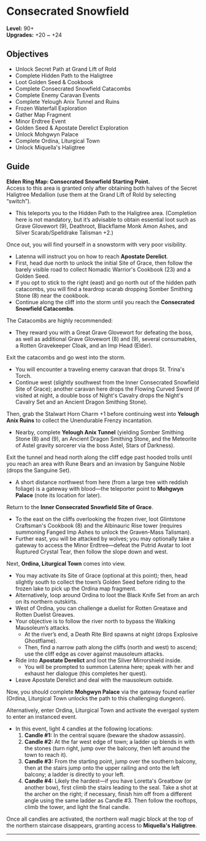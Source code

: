 # **Consecrated Snowfield**

**Level:** 90+  
**Upgrades:** +20 ~ +24

## Objectives

- Unlock Secret Path at Grand Lift of Rold  
- Complete Hidden Path to the Haligtree  
- Loot Golden Seed & Cookbook  
- Complete Consecrated Snowfield Catacombs  
- Complete Enemy Caravan Events  
- Complete Yelough Anix Tunnel and Ruins  
- Frozen Waterfall Exploration  
- Gather Map Fragment  
- Minor Erdtree Event  
- Golden Seed & Apostate Derelict Exploration  
- Unlock Mohgwyn Palace  
- Complete Ordina, Liturgical Town  
- Unlock Miquella's Haligtree

## Guide

**Elden Ring Map: Consecrated Snowfield Starting Point.**  
Access to this area is granted only after obtaining both halves of the Secret Haligtree Medallion (use them at the Grand Lift of Rold by selecting “switch”).  
- This teleports you to the Hidden Path to the Haligtree area. (Completion here is not mandatory, but it’s advisable to obtain essential loot such as Grave Glovewort (9), Deathroot, Blackflame Monk Amon Ashes, and Silver Scarab/Spelldrake Talisman +2.)

Once out, you will find yourself in a snowstorm with very poor visibility.  
- Latenna will instruct you on how to reach **Apostate Derelict**.  
- First, head due north to unlock the initial Site of Grace, then follow the barely visible road to collect Nomadic Warrior's Cookbook (23) and a Golden Seed.  
- If you opt to stick to the right (east) and go north out of the hidden path catacombs, you will find a teardrop scarab dropping Somber Smithing Stone (8) near the cookbook.
- Continue along the cliff into the storm until you reach the **Consecrated Snowfield Catacombs**.

The Catacombs are highly recommended:  
- They reward you with a Great Grave Glovewort for defeating the boss, as well as additional Grave Glovewort (8) and (9), several consumables, a Rotten Gravekeeper Cloak, and an Imp Head (Elder).

Exit the catacombs and go west into the storm.  
- You will encounter a traveling enemy caravan that drops St. Trina's Torch.  
- Continue west (slightly southwest from the Inner Consecrated Snowfield Site of Grace); another caravan here drops the Flowing Curved Sword (if visited at night, a double boss of Night's Cavalry drops the Night's Cavalry Set and an Ancient Dragon Smithing Stone).

Then, grab the Stalwart Horn Charm +1 before continuing west into **Yelough Anix Ruins** to collect the Unendurable Frenzy incantation.  
- Nearby, complete **Yelough Anix Tunnel** (yielding Somber Smithing Stone (8) and (9), an Ancient Dragon Smithing Stone, and the Meteorite of Astel gravity sorcerer via the boss Astel, Stars of Darkness).

Exit the tunnel and head north along the cliff edge past hooded trolls until you reach an area with Rune Bears and an invasion by Sanguine Noble (drops the Sanguine Set).  
- A short distance northwest from here (from a large tree with reddish foliage) is a gateway with blood—the teleporter point to **Mohgwyn Palace** (note its location for later).

Return to the **Inner Consecrated Snowfield Site of Grace**.  
- To the east on the cliffs overlooking the frozen river, loot Glintstone Craftsman's Cookbook (8) and the Albinauric Rise tower (requires summoning Fanged Imp Ashes to unlock the Graven-Mass Talisman).  
- Further east, you will be attacked by wolves; you may optionally take a gateway to access the Minor Erdtree—defeat the Putrid Avatar to loot Ruptured Crystal Tear, then follow the slope down and west.

Next, **Ordina, Liturgical Town** comes into view.  
- You may activate its Site of Grace (optional at this point); then, head slightly south to collect the town’s Golden Seed before riding to the frozen lake to pick up the Ordina map fragment.  
- Alternatively, loop around Ordina to loot the Black Knife Set from an arch on its northern outskirts.  
- West of Ordina, you can challenge a duelist for Rotten Greataxe and Rotten Duelist Greaves.  
- Your objective is to follow the river north to bypass the Walking Mausoleum’s attacks.  
  - At the river’s end, a Death Rite Bird spawns at night (drops Explosive Ghostflame).  
  - Then, find a narrow path along the cliffs (north and west) to ascend; use the cliff edge as cover against mausoleum attacks.  
- Ride into **Apostate Derelict** and loot the Silver Mirrorshield inside.  
  - You will be prompted to summon Latenna here; speak with her and exhaust her dialogue (this completes her quest).  
- Leave Apostate Derelict and deal with the mausoleum outside.

Now, you should complete **Mohgwyn Palace** via the gateway found earlier (Ordina, Liturgical Town unlocks the path to this challenging dungeon).

Alternatively, enter Ordina, Liturgical Town and activate the evergaol system to enter an instanced event.  
- In this event, light 4 candles at the following locations:
  1. **Candle #1:** In the central square (beware the shadow assassin).  
  2. **Candle #2:** At the far west edge of town; a ladder up blends in with the stones (turn right, jump over the balcony, then left around the town to reach it).  
  3. **Candle #3:** From the starting point, jump over the southern balcony, then at the stairs jump onto the upper railing and onto the left balcony; a ladder is directly to your left.  
  4. **Candle #4:** Likely the hardest—if you have Loretta's Greatbow (or another bow), first climb the stairs leading to the seal. Take a shot at the archer on the right; if necessary, finish him off from a different angle using the same ladder as Candle #3. Then follow the rooftops, climb the tower, and light the final candle.

Once all candles are activated, the northern wall magic block at the top of the northern staircase disappears, granting access to **Miquella's Haligtree**.

---

